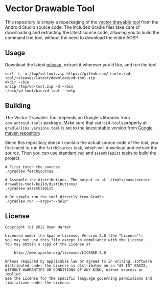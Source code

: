 # Vector Drawable Tool

This repository is simply a repackaging of the [vector drawable tool](https://android.googlesource.com/platform/tools/base/+/refs/heads/mirror-goog-studio-main/vector-drawable-tool/)
from the Android Studio source code. The included Gradle files take care of downloading and extracting the latest
source code, allowing you to build the command line tool, without the need to download the entire AOSP.

## Usage

Download the latest [release](./releases), extract it wherever you'd like, and run the tool.

```shell
curl -L -o /tmp/vd-tool.zip https://github.com/rharter/vd-tool/releases/latest/download/vd-tool.zip
mkdir ~/bin
unzip /tmp/vd-tool.zip -d ~/bin
~/bin/vd-tool/bin/vd-tool --help
```

## Building

The Vector Drawable Tool depends on Google's libraries from `com.android.tools` package. Make sure that `android-tools` property at `gradle/libs.versions.toml` is set to the latest stable version from [Google maven repository](https://maven.google.com/web/index.html?#com.android.tools:sdk-common)

Since this repository doesn't contain the actual source code of the tool, you first need to run the
`fetchSources` task, which will download and extract the source. Then you can use standard `run` and 
`assembleDist` tasks to build the project.

```shell
# First fetch the sources
./gradlew fetchSources

# Assemble the distributions. The output is at ./tools/base/vector-drawable-tool/build/distibutions/
./gradlew assembleDist

# Or simply run the tool directly from Gradle
./gradlew run --args="--help"
```

## License

    Copyright (c) 2022 Ryan Harter

    Licensed under the Apache License, Version 2.0 (the "License");
    you may not use this file except in compliance with the License.
    You may obtain a copy of the License at

        http://www.apache.org/licenses/LICENSE-2.0

    Unless required by applicable law or agreed to in writing, software
    distributed under the License is distributed on an "AS IS" BASIS,
    WITHOUT WARRANTIES OR CONDITIONS OF ANY KIND, either express or implied.
    See the License for the specific language governing permissions and
    limitations under the License.
